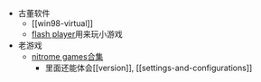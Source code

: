 - 古董软件
  - [[win98-virtual]]
  - [flash player](https://archive.org/download/flash_versions_and_settings)用来玩小游戏
- 老游戏
  - [nitrome games合集](https://archive.org/details/all_nitrome_games)
    - 里面还能体会[[version]], [[settings-and-configurations]]